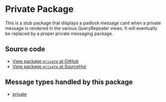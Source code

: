 # Private Package

This is a stub package that displays a padlock message card when a private message is rendered in the various QueryRepeater views. It will eventually be replaced by a proper private messaging package.

## Source code
* [View package `private` at GitHub](https://github.com/soapdog/patchfox/blob/master/src/packages/private) 
* [View package `private` at SourceHut](https://git.sr.ht/~soapdog/patchfox/tree/master/item/src/packages/private)


## Message types handled by this package

* [private](/message_types/private)
